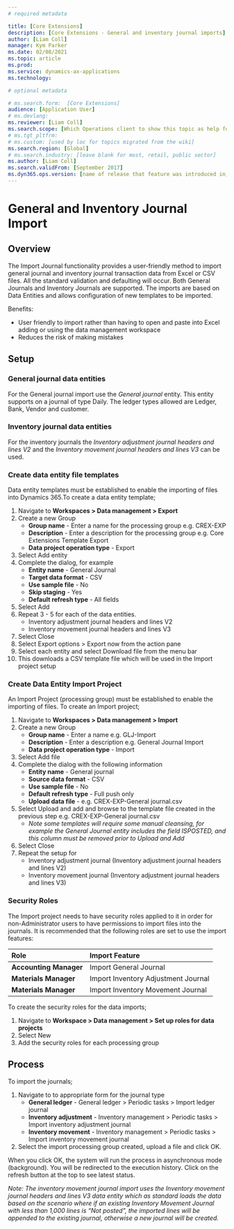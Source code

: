 ```yaml
---
# required metadata

title: [Core Extensions]
description: [Core Extensions - General and inventory journal imports]
author: [Liam Coll]
manager: Kym Parker
ms.date: 02/08/2021
ms.topic: article
ms.prod: 
ms.service: dynamics-ax-applications
ms.technology: 

# optional metadata

# ms.search.form:  [Core Extensions]
audience: [Application User]
# ms.devlang: 
ms.reviewer: [Liam Coll]
ms.search.scope: [Which Operations client to show this topic as help for, to be set by content strategist, see list here: https://microsoft.sharepoint.com/teams/DynDoc/_layouts/15/WopiFrame.aspx?sourcedoc={23419e1c-eb64-42e9-aa9b-79875b428718}&action=edit&wd=target%28Core%20Dynamics%20AX%20CP%20requirements%2Eone%7C4CC185C0%2DEFAA%2D42CD%2D94B9%2D8F2A45E7F61A%2FVersions%20list%20for%20docs%20topics%7CC14BE630%2D5151%2D49D6%2D8305%2D554B5084593C%2F%29]
# ms.tgt_pltfrm: 
# ms.custom: [used by loc for topics migrated from the wiki]
ms.search.region: [Global]
# ms.search.industry: [leave blank for most, retail, public sector]
ms.author: [Liam Coll]
ms.search.validFrom: [September 2017]
ms.dyn365.ops.version: [name of release that feature was introduced in, see list here: https://microsoft.sharepoint.com/teams/DynDoc/_layouts/15/WopiFrame.aspx?sourcedoc={23419e1c-eb64-42e9-aa9b-79875b428718}&action=edit&wd=target%28Core%20Dynamics%20AX%20CP%20requirements%2Eone%7C4CC185C0%2DEFAA%2D42CD%2D94B9%2D8F2A45E7F61A%2FVersions%20list%20for%20docs%20topics%7CC14BE630%2D5151%2D49D6%2D8305%2D554B5084593C%2F%29]
---
```


# General and Inventory Journal Import
## Overview
The Import Journal functionality provides a user-friendly method to import general journal and inventory journal transaction data from Excel or CSV files. All the standard validation and defaulting will occur. Both General Journals and Inventory Journals are supported. The imports are based on Data Entities and allows configuration of new templates to be imported.

Benefits:
* User friendly to import rather than having to open and paste into Excel adding or using the data management workspace
* Reduces the risk of making mistakes

## Setup
### General journal data entities
For the General journal import use the *General journal* entity. This entity supports on a journal of type Daily. The ledger types allowed are Ledger, Bank, Vendor and customer.

### Inventory journal data entities
For the inventory journals the *Inventory adjustment journal headers and lines V2* and the *Inventory movement journal headers and lines V3* can be used.

### Create data entity file templates
Data entity templates must be established to enable the importing of files into Dynamics 365.To create a data entity template; 
1. Navigate to **Workspaces > Data management > Export**
2. Create a new Group
    * **Group name** - Enter a name for the processing group e.g. CREX-EXP
    * **Description**	- Enter a description for the processing group e.g. Core Extensions Template Export
    * **Data project operation type**	- Export
3.	Select Add entity
4.	Complete the dialog, for example
    * **Entity name**	- General Journal
    * **Target data format** - CSV
    * **Use sample file**	- No
    * **Skip staging** - Yes
    * **Default refresh type** - All fields
5.	Select Add
6.	Repeat 3 - 5 for each of the data entities.
    * Inventory adjustment journal headers and lines V2
    * Inventory movement journal headers and lines V3
7.	Select Close
8.	Select Export options > Export now from the action pane
9.	Select each entity and select Download file from the menu bar
10.	This downloads a CSV template file which will be used in the Import project setup
 
### Create Data Entity Import Project
An Import Project (processing group) must be established to enable the importing of files. To create an Import project; 
1. Navigate to **Workspaces > Data management > Import**
2. Create a new Group
    * **Group name** - Enter a name e.g. GLJ-Import
    * **Description**	- Enter a description e.g. General Journal Import
    * **Data project operation type**	- Import
3. Select Add file
4. Complete the dialog with the following information
    * **Entity name** -	General journal
    * **Source data format** - CSV
    * **Use sample file** -	No
    * **Default refresh type** - Full push only
    * **Upload data file** - e.g. CREX-EXP-General journal.csv
5. Select Upload and add and browse to the template file created in the previous step e.g. CREX-EXP-General journal.csv
    * *Note some templates will require some manual cleansing, for example the General Journal entity includes the field ISPOSTED, and this column must be removed prior to Upload and Add*
6. Select Close
7. Repeat the setup for
    * Inventory adjustment journal (Inventory adjustment journal headers and lines V2)
    * Inventory movement journal (Inventory adjustment journal headers and lines V3)
 
### Security Roles
The Import project needs to have security roles applied to it in order for non-Administrator users to have permissions to import files into the journals. It is recommended that the following roles are set to use the import features:

|  **Role**  | **Import Feature** | 
|:---|:---|     
|  **Accounting Manager**  | Import General Journal |   
|  **Materials Manager**  | Import Inventory Adjustment Journal |   
|  **Materials Manager**  | Import Inventory Movement Journal |   


To create the security roles for the data imports;
1. Navigate to **Workspace > Data management > Set up roles for data projects**
2. Select New
3. Add the security roles for each processing group

## Process
To import the journals; 
1. Navigate to to appropriate form for the journal type
    * **General ledger** - General ledger > Periodic tasks > Import ledger journal
    * **Inventory adjustment** - Inventory management > Periodic tasks > Import inventory adjustment journal
    * **Inventory movement** - Inventory management > Periodic tasks > Import inventory movement journal
2. Select the import processing group created, upload a file and click OK.

When you click OK, the system will run the process in asynchronous mode (background). You will be redirected to the execution history. Click on the refresh button at the top to see latest status. 

*Note: The inventory movement journal import uses the Inventory movement journal headers and lines V3 data entity which as standard loads the data based on the scenario where if an existing Inventory Movement Journal with less than 1,000 lines is “Not posted”, the imported lines will be appended to the existing journal, otherwise a new journal will be created.*
